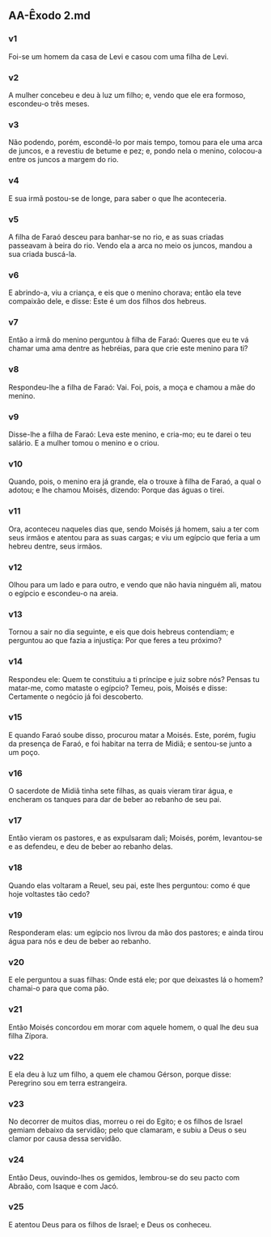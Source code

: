 ## AA-Êxodo 2.md
### v1
 Foi-se um homem da casa de Levi e casou com uma filha de Levi.
### v2
 A mulher concebeu e deu à luz um filho; e, vendo que ele era formoso, escondeu-o três meses.
### v3
 Não podendo, porém, escondê-lo por mais tempo, tomou para ele uma arca de juncos, e a revestiu de betume e pez; e, pondo nela o menino, colocou-a entre os juncos a margem do rio.
### v4
 E sua irmã postou-se de longe, para saber o que lhe aconteceria.
### v5
 A filha de Faraó desceu para banhar-se no rio, e as suas criadas passeavam à beira do rio. Vendo ela a arca no meio os juncos, mandou a sua criada buscá-la.
### v6
 E abrindo-a, viu a criança, e eis que o menino chorava; então ela teve compaixão dele, e disse: Este é um dos filhos dos hebreus.
### v7
 Então a irmã do menino perguntou à filha de Faraó: Queres que eu te vá chamar uma ama dentre as hebréias, para que crie este menino para ti?
### v8
 Respondeu-lhe a filha de Faraó: Vai. Foi, pois, a moça e chamou a mãe do menino.
### v9
 Disse-lhe a filha de Faraó: Leva este menino, e cria-mo; eu te darei o teu salário. E a mulher tomou o menino e o criou.
### v10
 Quando, pois, o menino era já grande, ela o trouxe à filha de Faraó, a qual o adotou; e lhe chamou Moisés, dizendo: Porque das águas o tirei.
### v11
 Ora, aconteceu naqueles dias que, sendo Moisés já homem, saiu a ter com seus irmãos e atentou para as suas cargas; e viu um egípcio que feria a um hebreu dentre, seus irmãos.
### v12
 Olhou para um lado e para outro, e vendo que não havia ninguém ali, matou o egípcio e escondeu-o na areia.
### v13
 Tornou a sair no dia seguinte, e eis que dois hebreus contendiam; e perguntou ao que fazia a injustiça: Por que feres a teu próximo?
### v14
 Respondeu ele: Quem te constituiu a ti príncipe e juiz sobre nós? Pensas tu matar-me, como mataste o egípcio? Temeu, pois, Moisés e disse: Certamente o negócio já foi descoberto.
### v15
 E quando Faraó soube disso, procurou matar a Moisés. Este, porém, fugiu da presença de Faraó, e foi habitar na terra de Midiã; e sentou-se junto a um poço.
### v16
 O sacerdote de Midiã tinha sete filhas, as quais vieram tirar água, e encheram os tanques para dar de beber ao rebanho de seu pai.
### v17
 Então vieram os pastores, e as expulsaram dali; Moisés, porém, levantou-se e as defendeu, e deu de beber ao rebanho delas.
### v18
 Quando elas voltaram a Reuel, seu pai, este lhes perguntou: como é que hoje voltastes tão cedo?
### v19
 Responderam elas: um egípcio nos livrou da mão dos pastores; e ainda tirou água para nós e deu de beber ao rebanho.
### v20
 E ele perguntou a suas filhas: Onde está ele; por que deixastes lá o homem? chamai-o para que coma pão.
### v21
 Então Moisés concordou em morar com aquele homem, o qual lhe deu sua filha Zípora.
### v22
 E ela deu à luz um filho, a quem ele chamou Gérson, porque disse: Peregrino sou em terra estrangeira.
### v23
 No decorrer de muitos dias, morreu o rei do Egito; e os filhos de Israel gemiam debaixo da servidão; pelo que clamaram, e subiu a Deus o seu clamor por causa dessa servidão.
### v24
 Então Deus, ouvindo-lhes os gemidos, lembrou-se do seu pacto com Abraão, com Isaque e com Jacó.
### v25
 E atentou Deus para os filhos de Israel; e Deus os conheceu.
